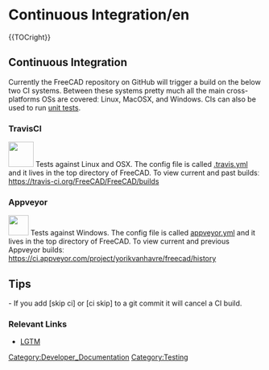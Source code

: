 # Continuous Integration/en






{{TOCright}}

## Continuous Integration 

Currently the FreeCAD repository on GitHub will trigger a build on the below two CI systems. Between these systems pretty much all the main cross-platforms OSs are coveredː Linux, MacOSX, and Windows. CIs can also be used to run [unit tests](Testing.md).

### TravisCI

<img alt="" src=images/Travis-logo.png  style="width:50px;"> Tests against Linux and OSX. The config file is called [.travis.yml](https://github.com/FreeCAD/FreeCAD/blob/master/.travis.yml) and it lives in the top directory of FreeCAD. To view current and past buildsː <https://travis-ci.org/FreeCAD/FreeCAD/builds>

### Appveyor

<img alt="" src=images/Appveyor.svg  style="width:40px;"> Tests against Windows. The config file is called [appveyor.yml](https://github.com/FreeCAD/FreeCAD/blob/master/appveyor.yml) and it lives in the top directory of FreeCAD. To view current and previous Appveyor buildsː <https://ci.appveyor.com/project/yorikvanhavre/freecad/history>

## Tips

\- If you add [skip ci] or [ci skip] to a git commit it will cancel a CI build.

### Relevant Links 

-   [LGTM](LGTM.md)





 

[Category:Developer\_Documentation](Category:Developer_Documentation.md) [Category:Testing](Category:Testing.md)
